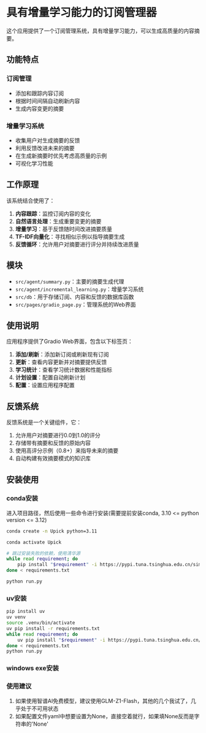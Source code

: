 # 具有增量学习能力的订阅管理器

这个应用提供了一个订阅管理系统，具有增量学习能力，可以生成高质量的内容摘要。

## 功能特点

### 订阅管理
- 添加和跟踪内容订阅
- 根据时间间隔自动刷新内容
- 生成内容变更的摘要

### 增量学习系统
- 收集用户对生成摘要的反馈
- 利用反馈改进未来的摘要
- 在生成新摘要时优先考虑高质量的示例
- 可视化学习性能

## 工作原理

该系统结合使用了：

1. **内容跟踪**：监控订阅内容的变化
2. **自然语言处理**：生成重要变更的摘要
3. **增量学习**：基于反馈随时间改进摘要质量
4. **TF-IDF向量化**：寻找相似示例以指导摘要生成
5. **反馈循环**：允许用户对摘要进行评分并持续改进质量

## 模块

- `src/agent/summary.py`：主要的摘要生成代理
- `src/agent/incremental_learning.py`：增量学习系统
- `src/db`：用于存储订阅、内容和反馈的数据库函数
- `src/pages/gradio_page.py`：管理系统的Web界面

## 使用说明

应用程序提供了Gradio Web界面，包含以下标签页：

1. **添加/刷新**：添加新订阅或刷新现有订阅
2. **更新**：查看内容更新并对摘要提供反馈
3. **学习统计**：查看学习统计数据和性能指标
4. **计划设置**：配置自动刷新计划
5. **配置**：设置应用程序配置

## 反馈系统

反馈系统是一个关键组件，它：

1. 允许用户对摘要进行0.0到1.0的评分
2. 存储带有摘要和反馈的原始内容
3. 使用高评分示例（0.8+）来指导未来的摘要
4. 自动构建有效摘要模式的知识库


<h2 id="install">安装使用</h2>

### conda安装

进入项目路径，然后使用一些命令进行安装(需要提前安装conda, 3.10 <= python version <= 3.12)
```bash
conda create -n Upick python=3.11

conda activate Upick

# 跳过安装失败的依赖，使用清华源
while read requirement; do
    pip install "$requirement" -i https://pypi.tuna.tsinghua.edu.cn/simple || echo "Failed to install $requirement, continuing..."
done < requirements.txt

python run.py
```

### uv安装

```sh
pip install uv 
uv venv
source .venv/bin/activate
uv pip install -r requirements.txt
while read requirement; do
    uv pip install "$requirement" -i https://pypi.tuna.tsinghua.edu.cn/simple || echo "Failed to install $requirement, continuing..."
done < requirements.txt
python run.py
```

### windows exe安装

### 使用建议

1. 如果使用智谱AI免费模型，建议使用GLM-Z1-Flash，其他的几个我试了，几乎处于不可用状态
2. 如果配置文件yaml中想要设置为None，直接空着就行，如果填None反而是字符串的'None'